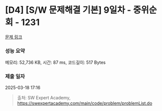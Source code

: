 # [D4] [S/W 문제해결 기본] 9일차 - 중위순회 - 1231 

[문제 링크](https://swexpertacademy.com/main/code/problem/problemDetail.do?contestProbId=AV140YnqAIECFAYD) 

### 성능 요약

메모리: 52,736 KB, 시간: 87 ms, 코드길이: 517 Bytes

### 제출 일자

2025-03-18 17:16



> 출처: SW Expert Academy, https://swexpertacademy.com/main/code/problem/problemList.do